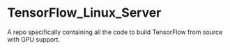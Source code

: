 # TensorFlow_Linux_Server
A repo specifically containing all the code to build TensorFlow from source with GPU support.
